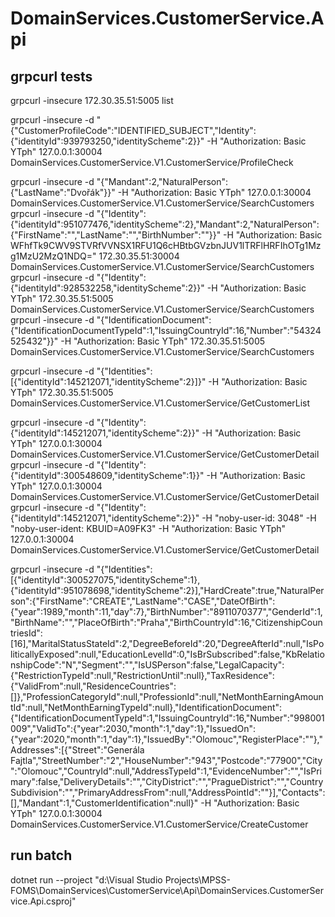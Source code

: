 ﻿# DomainServices.CustomerService.Api

## grpcurl tests
grpcurl -insecure 172.30.35.51:5005 list
        
grpcurl -insecure -d "{\"CustomerProfileCode\":\"IDENTIFIED_SUBJECT\",\"Identity\":{\"identityId\":939793250,\"identityScheme\":2}}" -H "Authorization: Basic YTph" 127.0.0.1:30004 DomainServices.CustomerService.V1.CustomerService/ProfileCheck

grpcurl -insecure -d "{\"Mandant\":2,\"NaturalPerson\":{\"LastName\":\"Dvořák\"}}" -H "Authorization: Basic YTph" 127.0.0.1:30004 DomainServices.CustomerService.V1.CustomerService/SearchCustomers
grpcurl -insecure -d "{\"Identity\":{\"identityId\":951077476,\"identityScheme\":2},\"Mandant\":2,\"NaturalPerson\":{\"FirstName\":\"\",\"LastName\":\"\",\"BirthNumber\":\"\"}}" -H "Authorization: Basic WFhfTk9CWV9STVRfVVNSX1RFU1Q6cHBtbGVzbnJUV1lTRFlHRFIhOTg1Mzg1MzU2MzQ1NDQ=" 172.30.35.51:30004 DomainServices.CustomerService.V1.CustomerService/SearchCustomers
grpcurl -insecure -d "{\"Identity\":{\"identityId\":928532258,\"identityScheme\":2}}" -H "Authorization: Basic YTph" 172.30.35.51:5005 DomainServices.CustomerService.V1.CustomerService/SearchCustomers
grpcurl -insecure -d "{\"IdentificationDocument\":{\"IdentificationDocumentTypeId\":1,\"IssuingCountryId\":16,\"Number\":\"54324525432\"}}" -H "Authorization: Basic YTph" 172.30.35.51:5005 DomainServices.CustomerService.V1.CustomerService/SearchCustomers
        
grpcurl -insecure -d "{\"Identities\":[{\"identityId\":145212071,\"identityScheme\":2}]}" -H "Authorization: Basic YTph" 172.30.35.51:5005 DomainServices.CustomerService.V1.CustomerService/GetCustomerList
		
grpcurl -insecure -d "{\"Identity\":{\"identityId\":145212071,\"identityScheme\":2}}" -H "Authorization: Basic YTph" 127.0.0.1:30004 DomainServices.CustomerService.V1.CustomerService/GetCustomerDetail
grpcurl -insecure -d "{\"Identity\":{\"identityId\":300548609,\"identityScheme\":1}}" -H "Authorization: Basic YTph" 127.0.0.1:30004 DomainServices.CustomerService.V1.CustomerService/GetCustomerDetail
grpcurl -insecure -d "{\"Identity\":{\"identityId\":145212071,\"identityScheme\":2}}" -H "noby-user-id: 3048" -H "noby-user-ident: KBUID=A09FK3" -H "Authorization: Basic YTph" 127.0.0.1:30004 DomainServices.CustomerService.V1.CustomerService/GetCustomerDetail

grpcurl -insecure -d "{\"Identities\":[{\"identityId\":300527075,\"identityScheme\":1},{\"identityId\":951078698,\"identityScheme\":2}],\"HardCreate\":true,\"NaturalPerson\":{\"FirstName\":\"CREATE\",\"LastName\":\"CASE\",\"DateOfBirth\":{\"year\":1989,\"month\":11,\"day\":7},\"BirthNumber\":\"8911070377\",\"GenderId\":1,\"BirthName\":\"\",\"PlaceOfBirth\":\"Praha\",\"BirthCountryId\":16,\"CitizenshipCountriesId\":[16],\"MaritalStatusStateId\":2,\"DegreeBeforeId\":20,\"DegreeAfterId\":null,\"IsPoliticallyExposed\":null,\"EducationLevelId\":0,\"IsBrSubscribed\":false,\"KbRelationshipCode\":\"N\",\"Segment\":\"\",\"IsUSPerson\":false,\"LegalCapacity\":{\"RestrictionTypeId\":null,\"RestrictionUntil\":null},\"TaxResidence\":{\"ValidFrom\":null,\"ResidenceCountries\":[]},\"ProfessionCategoryId\":null,\"ProfessionId\":null,\"NetMonthEarningAmountId\":null,\"NetMonthEarningTypeId\":null},\"IdentificationDocument\":{\"IdentificationDocumentTypeId\":1,\"IssuingCountryId\":16,\"Number\":\"998001009\",\"ValidTo\":{\"year\":2030,\"month\":1,\"day\":1},\"IssuedOn\":{\"year\":2020,\"month\":1,\"day\":1},\"IssuedBy\":\"Olomouc\",\"RegisterPlace\":\"\"},\"Addresses\":[{\"Street\":\"Generála Fajtla\",\"StreetNumber\":\"2\",\"HouseNumber\":\"943\",\"Postcode\":\"77900\",\"City\":\"Olomouc\",\"CountryId\":null,\"AddressTypeId\":1,\"EvidenceNumber\":\"\",\"IsPrimary\":false,\"DeliveryDetails\":\"\",\"CityDistrict\":\"\",\"PragueDistrict\":\"\",\"CountrySubdivision\":\"\",\"PrimaryAddressFrom\":null,\"AddressPointId\":\"\"}],\"Contacts\":[],\"Mandant\":1,\"CustomerIdentification\":null}" -H "Authorization: Basic YTph" 127.0.0.1:30004 DomainServices.CustomerService.V1.CustomerService/CreateCustomer


## run batch
dotnet run --project "d:\Visual Studio Projects\MPSS-FOMS\DomainServices\CustomerService\Api\DomainServices.CustomerService.Api.csproj"